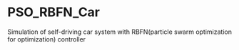 # PSO_RBFN_Car
Simulation of self-driving car system with RBFN(particle swarm optimization for optimization) controller
